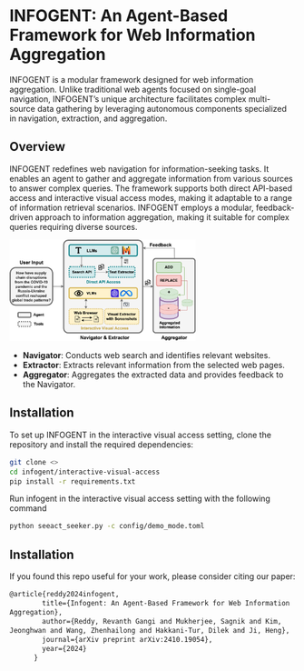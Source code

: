 # INFOGENT: An Agent-Based Framework for Web Information Aggregation

INFOGENT is a modular framework designed for web information aggregation. Unlike traditional web agents focused on single-goal navigation, INFOGENT’s unique architecture facilitates complex multi-source data gathering by leveraging autonomous components specialized in navigation, extraction, and aggregation.


## Overview

INFOGENT redefines web navigation for information-seeking tasks. It enables an agent to gather and aggregate information from various sources to answer complex queries. The framework supports both direct API-based access and interactive visual access modes, making it adaptable to a range of information retrieval scenarios. INFOGENT employs a modular, feedback-driven approach to information aggregation, making it suitable for complex queries requiring diverse sources.

<img src="static/images/infogent_teaser.png"  width="65%" height="65%">


- **Navigator**: Conducts web search and identifies relevant websites.
- **Extractor**: Extracts relevant information from the selected web pages.
- **Aggregator**: Aggregates the extracted data and provides feedback to the Navigator.


## Installation

To set up INFOGENT in the interactive visual access setting, clone the repository and install the required dependencies:

```bash
git clone <>
cd infogent/interactive-visual-access
pip install -r requirements.txt
```
Run infogent in the interactive visual access setting with the following command
```bash
python seeact_seeker.py -c config/demo_mode.toml
```

## Installation


If you found this repo useful for your work, please consider citing our paper:
```
@article{reddy2024infogent,
        title={Infogent: An Agent-Based Framework for Web Information Aggregation},
        author={Reddy, Revanth Gangi and Mukherjee, Sagnik and Kim, Jeonghwan and Wang, Zhenhailong and Hakkani-Tur, Dilek and Ji, Heng},
        journal={arXiv preprint arXiv:2410.19054},
        year={2024}
      }
```



